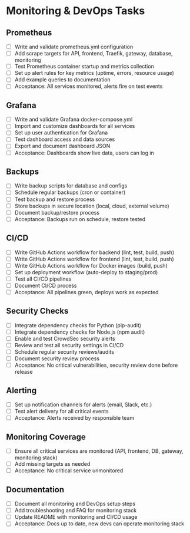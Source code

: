 # Monitoring & DevOps Tasks

## Prometheus
- [ ] Write and validate prometheus.yml configuration
- [ ] Add scrape targets for API, frontend, Traefik, gateway, database, monitoring
- [ ] Test Prometheus container startup and metrics collection
- [ ] Set up alert rules for key metrics (uptime, errors, resource usage)
- [ ] Add example queries to documentation
- [ ] Acceptance: All services monitored, alerts fire on test events

## Grafana
- [ ] Write and validate Grafana docker-compose.yml
- [ ] Import and customize dashboards for all services
- [ ] Set up user authentication for Grafana
- [ ] Test dashboard access and data sources
- [ ] Export and document dashboard JSON
- [ ] Acceptance: Dashboards show live data, users can log in

## Backups
- [ ] Write backup scripts for database and configs
- [ ] Schedule regular backups (cron or container)
- [ ] Test backup and restore process
- [ ] Store backups in secure location (local, cloud, external volume)
- [ ] Document backup/restore process
- [ ] Acceptance: Backups run on schedule, restore tested

## CI/CD
- [ ] Write GitHub Actions workflow for backend (lint, test, build, push)
- [ ] Write GitHub Actions workflow for frontend (lint, test, build, push)
- [ ] Write GitHub Actions workflow for Docker images (build, push)
- [ ] Set up deployment workflow (auto-deploy to staging/prod)
- [ ] Test all CI/CD pipelines
- [ ] Document CI/CD process
- [ ] Acceptance: All pipelines green, deploys work as expected

## Security Checks
- [ ] Integrate dependency checks for Python (pip-audit)
- [ ] Integrate dependency checks for Node.js (npm audit)
- [ ] Enable and test CrowdSec security alerts
- [ ] Review and test all security settings in CI/CD
- [ ] Schedule regular security reviews/audits
- [ ] Document security review process
- [ ] Acceptance: No critical vulnerabilities, security review done before release

## Alerting
- [ ] Set up notification channels for alerts (email, Slack, etc.)
- [ ] Test alert delivery for all critical events
- [ ] Acceptance: Alerts received by responsible team

## Monitoring Coverage
- [ ] Ensure all critical services are monitored (API, frontend, DB, gateway, monitoring stack)
- [ ] Add missing targets as needed
- [ ] Acceptance: No critical service unmonitored

## Documentation
- [ ] Document all monitoring and DevOps setup steps
- [ ] Add troubleshooting and FAQ for monitoring stack
- [ ] Update README with monitoring and CI/CD usage
- [ ] Acceptance: Docs up to date, new devs can operate monitoring stack